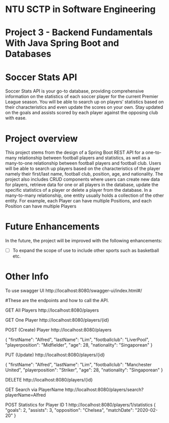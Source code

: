 # NTU SCTP in Software Engineering
 
# Project 3 - Backend Fundamentals With Java Spring Boot and Databases
 
# Soccer Stats API
Soccer Stats API is your go-to database, providing comprehensive information on the statistics of each soccer player for the current Premier League season.
You will be able to search up on players’ statistics based on their characteristics and even update the scores on your own. Stay updated on the goals and assists scored by each player against the opposing club with ease.
 
# Project overview
This project stems from the design of a Spring Boot REST API for a one-to-many relationship between football players and statistics, as well as a many-to-one relationship between football players and football club. Users will be able to search up players based on the characteristics of the player namely their first/last name, football club, position, age, and nationality. The project also includes CRUD components where users can create new data for players, retrieve data for one or all players in the database, update the specific statistics of a player or delete a player from the database. In a many-to-many relationship, one entity usually holds a collection of the other entity. For example, each Player can have multiple Positions, and each Position can have multiple Players
 
# Future Enhancements
In the future, the project will be improved with the following enhancements:
- [ ] To expand the scope of use to include other sports such as basketball etc.
 
# Other Info
To use swagger UI
http://localhost:8080/swagger-ui/index.html#/

#These are the endpoints and how to call the API.

GET All Players
http://localhost:8080/players

GET One Player
http://localhost:8080/players/{id}

POST (Create) Player
http://localhost:8080/players

{
        "firstName": "Alfred",
        "lastName": "Lim",
        "footballclub": "LiverPool",
        "playerposition": "Midfielder",
        "age": 28,
        "nationality": "Singaporean"
}

PUT (Update)
http://localhost:8080/players/{id}

{
        "firstName": "Alfred",
        "lastName": "Lim",
        "footballclub": "Manchester United",
        "playerposition": "Striker",
        "age": 28,
        "nationality": "Singaporean"
}
        
DELETE 
http://localhost:8080/players/{id}

GET Search via PlayerName 
http://localhost:8080/players/search?playerName=Alfred

POST Statistics for Player ID 1 
http://localhost:8080/players/1/statistics
{
    "goals": 2,
    "assists": 3,
    "opposition": "Chelsea",
    "matchDate": "2020-02-20"
}





